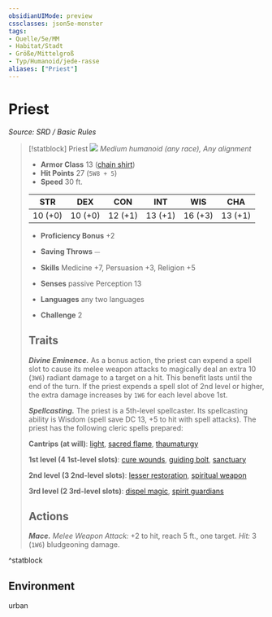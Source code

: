 ```yaml
---
obsidianUIMode: preview
cssclasses: json5e-monster
tags:
- Quelle/5e/MM
- Habitat/Stadt
- Größe/Mittelgroß
- Typ/Humanoid/jede-rasse
aliases: ["Priest"]
---
```

# Priest
*Source: SRD / Basic Rules*  

> [!statblock] Priest
> ![](compendium/bestiary/humanoid/token/priest.png#token)
> *Medium humanoid (any race), Any alignment*
> 
> - **Armor Class** 13  ([chain shirt](compendium/items/chain-shirt.md))
> - **Hit Points** 27 (`5W8 + 5`)
> - **Speed** 30 ft.
> 
> |STR|DEX|CON|INT|WIS|CHA|
> |:---:|:---:|:---:|:---:|:---:|:---:|
> |10 (+0)|10 (+0)|12 (+1)|13 (+1)|16 (+3)|13 (+1)|
> 
> - **Proficiency Bonus** +2
> - **Saving Throws** ⏤
> - **Skills** Medicine +7, Persuasion +3, Religion +5
> - **Senses** passive Perception 13
> 
> - **Languages** any two languages
> - **Challenge** 2
> 
> ## Traits
> 
> ***Divine Eminence.*** As a bonus action, the priest can expend a spell slot to cause its melee weapon attacks to magically deal an extra 10 (`3W6`) radiant damage to a target on a hit. This benefit lasts until the end of the turn. If the priest expends a spell slot of 2nd level or higher, the extra damage increases by `1W6` for each level above 1st.
> 
> ***Spellcasting.*** The priest is a 5th-level spellcaster. Its spellcasting ability is Wisdom (spell save DC 13, +5 to hit with spell attacks). The priest has the following cleric spells prepared:
> 
> **Cantrips (at will)**: [light](compendium/spells/light.md), [sacred flame](compendium/spells/sacred-flame.md), [thaumaturgy](compendium/spells/thaumaturgy.md)
> 
> **1st level (4 1st-level slots)**: [cure wounds](compendium/spells/cure-wounds.md), [guiding bolt](compendium/spells/guiding-bolt.md), [sanctuary](compendium/spells/sanctuary.md)
> 
> **2nd level (3 2nd-level slots)**: [lesser restoration](compendium/spells/lesser-restoration.md), [spiritual weapon](compendium/spells/spiritual-weapon.md)
> 
> **3rd level (2 3rd-level slots)**: [dispel magic](compendium/spells/dispel-magic.md), [spirit guardians](compendium/spells/spirit-guardians.md)
> 
> ## Actions
> 
> ***Mace.*** *Melee Weapon Attack:* +2 to hit, reach 5 ft., one target. *Hit:* 3 (`1W6`) bludgeoning damage.

^statblock

## Environment

urban